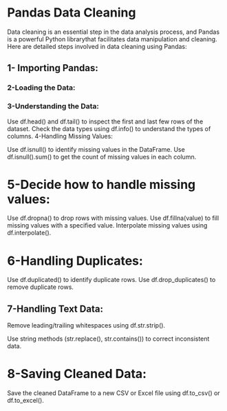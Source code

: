# Pandas Data Cleaning
Data cleaning is an essential step in the data analysis process, and Pandas is a powerful Python librarythat facilitates data manipulation and cleaning. Here are detailed steps involved in data cleaning using Pandas:

## 1- Importing Pandas: 
### 2-Loading the Data:
### 3-Understanding the Data:

Use df.head() and df.tail() to inspect the first and last few rows of the dataset.
Check the data types using df.info() to understand the types of columns.
4-Handling Missing Values:

Use df.isnull() to identify missing values in the DataFrame.
Use df.isnull().sum() to get the count of missing values in each column.

# 5-Decide how to handle missing values:

Use df.dropna() to drop rows with missing values.
Use df.fillna(value) to fill missing values with a specified value.
Interpolate missing values using df.interpolate().

# 6-Handling Duplicates:

Use df.duplicated() to identify duplicate rows.
Use df.drop_duplicates() to remove duplicate rows.

## 7-Handling Text Data:

Remove leading/trailing whitespaces using df.str.strip().

Use string methods (str.replace(), str.contains()) to correct inconsistent data.

# 8-Saving Cleaned Data:

Save the cleaned DataFrame to a new CSV or Excel file using df.to_csv() or df.to_excel().
